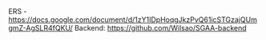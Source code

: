 ERS - https://docs.google.com/document/d/1zY1IDpHoqgJkzPvQ61icSTGzajQUmgmZ-AgSLR4fQKU/
Backend: https://github.com/Wilsao/SGAA-backend
